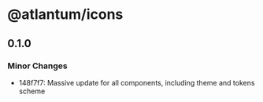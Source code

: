 # @atlantum/icons

## 0.1.0

### Minor Changes

-   148f7f7: Massive update for all components, including theme and tokens scheme
